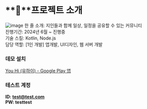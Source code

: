 # **📝**프로젝트 소개
![image](https://github.com/user-attachments/assets/97be6030-73a5-4e30-b5c7-57c2bc590327)
한 줄 소개: 지인들과 함께 일상, 일정을 공유할 수 있는 커뮤니티 </br>
진행기간: 2024년 6월 ~ 진행중 </br>
기술 스킬: Kotlin, Node.js </br>
담당 역할: [1인 개발] 앱개발, UI디자인, 웹 서버 개발 </br>

### 데모 설치

[You Hi (유하이) - Google Play 앱](https://play.google.com/store/apps/details?id=com.yoohayoung.youhi&hl=ko)
</br>

### 테스트 계정

**ID: test@test.com** </br>
**PW: testtest** </br>


